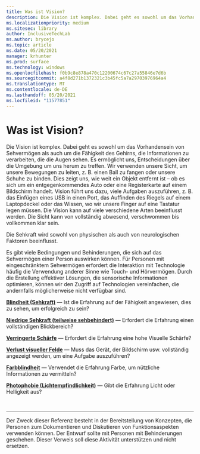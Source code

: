 ```yaml
---
title: Was ist Vision?
description: Die Vision ist komplex. Dabei geht es sowohl um das Vorhandensein von Sehvermögen als auch um die Fähigkeit des Gehirns, die Informationen zu verarbeiten, die die Augen sehen.
ms.localizationpriority: medium
ms.sitesec: library
author: InclusiveTechLab
ms.author: brycejo
ms.topic: article
ms.date: 05/20/2021
manager: krhunter
ms.prod: surface
ms.technology: windows
ms.openlocfilehash: f0b9c8e878a470c12200674c67c27a55846e7d6b
ms.sourcegitcommit: a4f8d271b1372321c3b45fc5a7a29703976964a4
ms.translationtype: MT
ms.contentlocale: de-DE
ms.lasthandoff: 05/20/2021
ms.locfileid: "11577851"
---
```

# <a name="what-is-vision"></a>Was ist Vision?

Die Vision ist komplex. Dabei geht es sowohl um das Vorhandensein von Sehvermögen als auch um die Fähigkeit des Gehirns, die Informationen zu verarbeiten, die die Augen sehen. Es ermöglicht uns, Entscheidungen über die Umgebung um uns herum zu treffen. Wir verwenden unsere Sicht, um unsere Bewegungen zu leiten, z. B. einen Ball zu fangen oder unsere Schuhe zu binden. Dies zeigt uns, wie weit ein Objekt entfernt ist – ob es sich um ein entgegenkommendes Auto oder eine Registerkarte auf einem Bildschirm handelt. Vision führt uns dazu, viele Aufgaben auszuführen, z. B. das Einfügen eines USB in einen Port, das Auffinden des Riegels auf einem Laptopdeckel oder das Wissen, wo wir unsere Finger auf eine Tastatur legen müssen. Die Vision kann auf viele verschiedene Arten beeinflusst werden. Die Sicht kann von vollständig abwesend, verschwommen bis vollkommen klar sein.

Die Sehkraft wird sowohl von physischen als auch von neurologischen Faktoren beeinflusst. 

Es gibt viele Bedingungen und Behinderungen, die sich auf das Sehvermögen einer Person auswirken können. Für Personen mit eingeschränktem Sehvermögen erfordert die Interaktion mit Technologie häufig die Verwendung anderer Sinne wie Touch- und Hörvermögen. Durch die Erstellung effektiver Lösungen, die sensorische Informationen optimieren, können wir den Zugriff auf Technologien vereinfachen, die andernfalls möglicherweise nicht verfügbar sind.

**[Blindheit (Sehkraft)](vision-blindness-sightlessness.md)** &mdash; Ist die Erfahrung auf der Fähigkeit angewiesen, dies zu sehen, um erfolgreich zu sein?

**[Niedrige Sehkraft (teilweise sehbehindert)](vision-low-vision-partially-sighted.md)** &mdash; Erfordert die Erfahrung einen vollständigen Blickbereich?

**[Verringerte Schärfe](vision-decreased-acuity.md)** &mdash; Erfordert die Erfahrung eine hohe Visuelle Schärfe?

**[Verlust visueller Felde](vision-visual-field-loss.md)** &mdash; Muss das Gerät, der Bildschirm usw. vollständig angezeigt werden, um eine Aufgabe auszuführen?

**[Farbblindheit](vision-color-blindness.md)** &mdash; Verwendet die Erfahrung Farbe, um nützliche Informationen zu vermitteln?

**[Photophobie (Lichtempfindlichkeit)](vision-photophobia-light-sensitivity.md)** &mdash; Gibt die Erfahrung Licht oder Helligkeit aus?

&nbsp;

[comment]: # (Footer-Anweisung)
___
Der Zweck dieser Referenz besteht in der Bereitstellung von Konzepten, die Personen zum Dokumentieren und Diskutieren von Funktionsaspekten verwenden können. Der Entwurf sollte mit Personen mit Behinderungen geschehen. Dieser Verweis soll diese Aktivität unterstützen und nicht ersetzen. 
